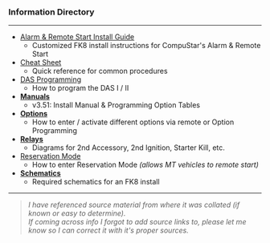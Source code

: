 ### Information Directory ###
---
* [Alarm & Remote Start Install Guide](Alarm%20%26%20Remote%20Start%20Install.pdf)
  * Customized FK8 install instructions for CompuStar's Alarm & Remote Start
* [Cheat Sheet](Cheat%20Sheet.pdf)
  * Quick reference for common procedures
* [DAS Programming](DAS%20Programming.pdf)
  * How to program the DAS I / II
* **[Manuals](Manuals)**
  * v3.51: Install Manual & Programming Option Tables
* **[Options](Options)**
  * How to enter / activate different options via remote or Option Programming
* **[Relays](Relays)**
  * Diagrams for 2nd Accessory, 2nd Ignition, Starter Kill, etc.
* [Reservation Mode](Reservation%20Mode.pdf)
  * How to enter Reservation Mode _(allows MT vehicles to remote start)_
* **[Schematics](Schematics)**
  * Required schematics for an FK8 install
---
> _I have referenced source material from where it was collated (if known or easy to determine). <br>If coming across info I forgot to add source links to, please let me know so I can correct it with it's proper sources._   
